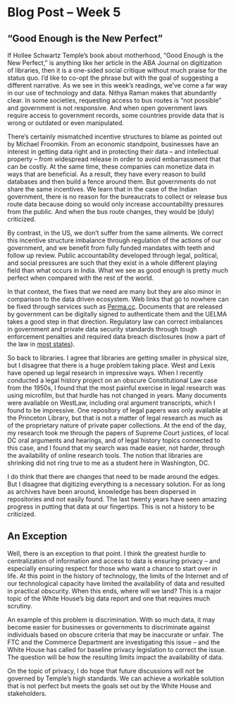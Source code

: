 # Blog Post – Week 5

## “Good Enough is the New Perfect”

If Hollee Schwartz Temple’s book about motherhood, “Good Enough is the New Perfect,” is anything like her article in the ABA Journal on digitization of libraries, then it is a one-sided social critique without much praise for the status quo.  I’d like to co-opt the phrase but with the goal of suggesting a different narrative.  As we see in this week’s readings, we’ve come a far way in our use of technology and data.  Nithya Raman makes that abundantly clear.  In some societies, requesting access to bus routes is “not possible” and government is not responsive.  And when open government laws require access to government records, some countries provide data that is wrong or outdated or even manipulated.  

There’s certainly mismatched incentive structures to blame as pointed out by Michael Froomkin.  From an economic standpoint, businesses have an interest in getting data right and in protecting their data – and intellectual property – from widespread release in order to avoid embarrassment that can be costly.  At the same time, these companies can monetize data in ways that are beneficial.  As a result, they have every reason to build databases and then build a fence around them.  But governments do not share the same incentives.  We learn that in the case of the Indian government, there is no reason for the bureaucrats to collect or release bus route data because doing so would only increase accountability pressures from the public.  And when the bus route changes, they would be (duly) criticized.  

By contrast, in the US, we don’t suffer from the same ailments.  We correct this incentive structure imbalance through regulation of the actions of our government, and we benefit from fully funded mandates with teeth and follow up review.  Public accountability developed through legal, political, and social pressures are such that they exist in a whole different playing field than what occurs in India.  What we see as good enough is pretty much perfect when compared with the rest of the world.

In that context, the fixes that we need are many but they are also minor in comparison to the data driven ecosystem.  Web links that go to nowhere can be fixed through services such as [Perma.cc](https://perma.cc/).  Documents that are released by government can be digitally signed to authenticate them and the UELMA takes a good step in that direction.  Regulatory law can correct imbalances in government and private data security standards through tough enforcement penalties and required data breach disclosures (now a part of the law in [most states](http://www.ncsl.org/research/telecommunications-and-information-technology/security-breach-notification-laws.aspx)).

So back to libraries.  I agree that libraries are getting smaller in physical size, but I disagree that there is a huge problem taking place.  West and Lexis have opened up legal research in impressive ways.  When I recently conducted a legal history project on an obscure Constitutional Law case from the 1950s, I found that the most painful exercise in legal research was using microfilm, but that hurdle has not changed in years.  Many documents were available on WestLaw, including oral argument transcripts, which I found to be impressive.  One repository of legal papers was only available at the Princeton Library, but that is not a matter of legal research as much as of the proprietary nature of private paper collections.  At the end of the day, my research took me through the papers of Supreme Court justices, of local DC oral arguments and hearings, and of legal history topics connected to this case, and I found that my search was made easier, not harder, through the availability of online research tools.  The notion that libraries are shrinking did not ring true to me as a student here in Washington, DC.

I do think that there are changes that need to be made around the edges.  But I disagree that digitizing everything is a necessary solution.  For as long as archives have been around, knowledge has been dispersed in repositories and not easily found.  The last twenty years have seen amazing progress in putting that data at our fingertips.  This is not a history to be criticized.

## An Exception

Well, there is an exception to that point.  I think the greatest hurdle to centralization of information and access to data is ensuring privacy – and especially ensuring respect for those who want a chance to start over in life. At this point in the history of technology, the limits of the Internet and of our technological capacity have limited the availability of data and resulted in practical obscurity.  When this ends, where will we land?  This is a major topic of the White House’s big data report and one that requires much scrutiny.

An example of this problem is discrimination.  With so much data, it may become easier for businesses or governments to discriminate against individuals based on obscure criteria that may be inaccurate or unfair.  The FTC and the Commerce Department are investigating this issue – and the White House has called for baseline privacy legislation to correct the issue.  The question will be how the resulting limits impact the availability of data.

On the topic of privacy, I do hope that future discussions will not be governed by Temple’s high standards.  We can achieve a workable solution that is not perfect but meets the goals set out by the White House and stakeholders.



